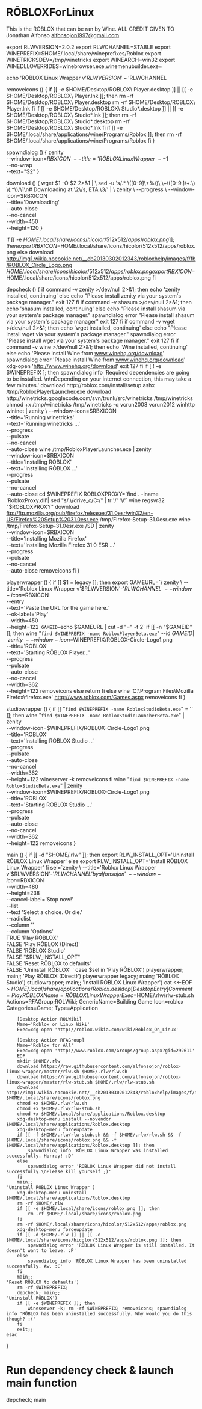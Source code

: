 RŌBLOXForLinux
==============

This is the RŌBLOX that can be ran by Wine. ALL CREDIT GIVEN TO Jonathan Alfonso <alfonsojon1997@gmail.com>

export RLWVERSION=2.0.2
export RLWCHANNEL=STABLE
export WINEPREFIX=$HOME/.local/share/wineprefixes/Roblox
export WINETRICKSDEV=/tmp/winetricks
export WINEARCH=win32
export WINEDLLOVERRIDES=winebrowser.exe,winemenubuilder.exe=

echo 'RŌBLOX Linux Wrapper v'$RLWVERSION'-'$RLWCHANNEL

removeicons () {
	if [[ -e $HOME/Desktop/ROBLOX\ Player.desktop ]] || [[ -e $HOME/Desktop/ROBLOX\ Player.lnk ]]; then
		rm -rf $HOME/Desktop/ROBLOX\ Player.desktop
		rm -rf $HOME/Desktop/ROBLOX\ Player.lnk
	fi
	if [[ -e $HOME/Desktop/ROBLOX\ Studio*.desktop ]] || [[ -e $HOME/Desktop/ROBLOX\ Studio*.lnk ]]; then
		rm -rf $HOME/Desktop/ROBLOX\ Studio*.desktop
		rm -rf $HOME/Desktop/ROBLOX\ Studio*.lnk
	fi
	if [[ -e $HOME/.local/share/applications/wine/Programs/Roblox ]]; then
		rm -rf $HOME/.local/share/applications/wine/Programs/Roblox
	fi
}

spawndialog () {
	zenity \
		--window-icon=$RBXICON \
		--title='RŌBLOX Linux Wrapper \
		--$1 \
		--no-wrap \
		--text="$2"
}

download () {
	wget $1 -O $2 2>&1 | \
	sed -u 's/.* \([0-9]\+%\)\ \+\([0-9.]\+.\) \(.*\)/\1\n# Downloading at \2\/s, ETA \3/' | \
	zenity \
		--progress \
		--window-icon=$RBXICON \
		--title='Downloading' \
		--auto-close \
		--no-cancel \
		--width=450 \
		--height=120
}

if [[ -e $HOME/.local/share/icons/hicolor/512x512/apps/roblox.png ]]; then
	export RBXICON=$HOME/.local/share/icons/hicolor/512x512/apps/roblox.png
else
	download http://img1.wikia.nocookie.net/__cb20130302012343/robloxhelp/images/f/fb/ROBLOX_Circle_Logo.png $HOME/.local/share/icons/hicolor/512x512/apps/roblox.png
	export RBXICON=$HOME/.local/share/icons/hicolor/512x512/apps/roblox.png
fi

depcheck () {
	if command -v zenity >/dev/null 2>&1; then
		echo 'zenity installed, continuing'
	else
		echo "Please install zenity via your system's package manager."
		exit 127
	fi
	if command -v shasum >/dev/null 2>&1; then
		echo 'shasum installed, continuing'
	else
		echo "Please install shasum via your system's package manager."
		spawndialog error "Please install shasum via your system's package manager"
		exit 127
	fi
	if command -v wget >/dev/null 2>&1; then
		echo 'wget installed, continuing'
	else
		echo "Please install wget via your system's package manager."
		spawndialog error "Please install wget via your system's package manager."
		exit 127
	fi
	if command -v wine >/dev/null 2>&1; then
		echo 'Wine installed, continuing'
	else
		echo 'Please install Wine from www.winehq.org/download'
		spawndialog error 'Please install Wine from www.winehq.org/download'
		xdg-open 'http://www.winehq.org/download'
		exit 127
	fi
	if [ ! -e $WINEPREFIX ]; then
		spawndialog info 'Required dependencies are going to be installed. \n\nDepending on your internet connection, this may take a few minutes.'
		download http://roblox.com/install/setup.ashx /tmp/RobloxPlayerLauncher.exe
		download http://winetricks.googlecode.com/svn/trunk/src/winetricks /tmp/winetricks
		chmod +x /tmp/winetricks
		/tmp/winetricks -q vcrun2008 vcrun2012 winhttp wininet | zenity \
			--window-icon=$RBXICON \
			--title='Running winetricks' \
			--text='Running winetricks ...' \
			--progress \
			--pulsate \
			--no-cancel \
			--auto-close
		wine /tmp/RobloxPlayerLauncher.exe | zenity \
			--window-icon=$RBXICON \
			--title='Installing RŌBLOX' \
			--text='Installing RŌBLOX ...' \
			--progress \
			--pulsate \
			--no-cancel \
			--auto-close
		cd $WINEPREFIX
		ROBLOXPROXY=`find . -iname 'RobloxProxy.dll'| sed "s/.\/drive_c/C:/" | tr '/' '\\'`
		wine regsvr32 "$ROBLOXPROXY"
		download ftp://ftp.mozilla.org/pub/firefox/releases/31.0esr/win32/en-US/Firefox%20Setup%2031.0esr.exe /tmp/Firefox-Setup-31.0esr.exe
		wine /tmp/Firefox-Setup-31.0esr.exe /SD | zenity \
			--window-icon=$RBXICON \
			--title='Installing Mozilla Firefox' \
			--text='Installing Mozilla Firefox 31.0 ESR ...' \
			--progress \
			--pulsate \
			--no-cancel \
			--auto-close
		removeicons
	fi
}

playerwrapper () {
	if [[ $1 = legacy ]]; then
		export GAMEURL=`\
		zenity \
			--title='Roblox Linux Wrapper v'$RLWVERSION'-'$RLWCHANNEL \
			--window-icon=$RBXICON \
			--entry \
			--text='Paste the URL for the game here.' \
			--ok-label='Play' \
			--width=450 \
			--height=122`
			GAMEID=`echo $GAMEURL | cut -d "=" -f 2`
		if [[ -n "$GAMEID" ]]; then
			wine "`find $WINEPREFIX -name RobloxPlayerBeta.exe`" --id $GAMEID | \
			zenity \
				--window-icon=$WINEPREFIX/ROBLOX-Circle-Logo1.png \
				--title='ROBLOX' \
				--text='Starting RŌBLOX Player...' \
				--progress \
				--pulsate \
				--auto-close \
				--no-cancel \
				--width=362 \
				--height=122
			removeicons
		else
			return
		fi
	else
		wine 'C:\Program Files\Mozilla Firefox\firefox.exe' http://www.roblox.com/Games.aspx
		removeicons
	fi
}

studiowrapper () {
	if [[ "`find $WINEPREFIX -name RobloxStudioBeta.exe`" = '' ]]; then
		wine "`find $WINEPREFIX -name RobloxStudioLauncherBeta.exe`" | zenity \
			--window-icon=$WINEPREFIX/ROBLOX-Circle-Logo1.png \
			--title='ROBLOX' \
			--text='Installing RŌBLOX Studio ...' \
			--progress \
			--pulsate \
			--auto-close \
			--no-cancel \
			--width=362 \
			--height=122
		wineserver -k
		removeicons
	fi
	wine "`find $WINEPREFIX -name RobloxStudioBeta.exe`" | zenity \
		--window-icon=$WINEPREFIX/ROBLOX-Circle-Logo1.png \
		--title='ROBLOX' \
		--text='Starting RŌBLOX Studio ...' \
		--progress \
		--pulsate \
		--auto-close \
		--no-cancel \
		--width=362 \
		--height=122
	removeicons
}

main () {
	if [[ -d "$HOME/.rlw" ]]; then
		export RLW_INSTALL_OPT='Uninstall RŌBLOX Linux Wrapper'
	else
		export RLW_INSTALL_OPT='Install RŌBLOX Linux Wrapper'
	fi
	sel=`zenity \
		--title='Roblox Linux Wrapper v'$RLWVERSION'-'$RLWCHANNEL' by alfonsojon' \
		--window-icon=$RBXICON \
		--width=480 \
		--height=238 \
		--cancel-label='Stop now!' \
		--list \
		--text 'Select a choice. Or die.' \
		--radiolist \
		--column '' \
		--column 'Options' \
		TRUE 'Play RŌBLOX' \
		FALSE 'Play RŌBLOX (Direct)' \
		FALSE 'RŌBLOX Studio' \
		FALSE "$RLW_INSTALL_OPT" \
		FALSE 'Reset RŌBLOX to defaults' \
		FALSE 'Uninstall RŌBLOX' `
	case $sel in
	'Play RŌBLOX')
		playerwrapper; main;;
	'Play RŌBLOX (Direct)')
		playerwrapper legacy; main;;
	'RŌBLOX Studio')
		studiowrapper; main;;
	'Install RŌBLOX Linux Wrapper')
		cat <<-EOF > $HOME/.local/share/applications/Roblox.desktop
		[Desktop Entry]
		Comment=Play RŌBLOX
		Name=RŌBLOX Linux Wrapper
		Exec=$HOME/.rlw/rlw-stub.sh
		Actions=RFAGroup;ROLWiki;
		GenericName=Building Game
		Icon=roblox
		Categories=Game;
		Type=Application

		[Desktop Action ROLWiki]
		Name='Roblox on Linux Wiki'
		Exec=xdg-open 'http://roblox.wikia.com/wiki/Roblox_On_Linux'

		[Desktop Action RFAGroup]
		Name='Roblox for All'
		Exec=xdg-open 'http://www.roblox.com/Groups/group.aspx?gid=292611'
		EOF
		mkdir $HOME/.rlw
		download https://raw.githubusercontent.com/alfonsojon/roblox-linux-wrapper/master/rlw.sh $HOME/.rlw/rlw.sh
		download https://raw.githubusercontent.com/alfonsojon/roblox-linux-wrapper/master/rlw-stub.sh $HOME/.rlw/rlw-stub.sh
		download http://img1.wikia.nocookie.net/__cb20130302012343/robloxhelp/images/f/fb/ROBLOX_Circle_Logo.png $HOME/.local/share/icons/roblox.png
		chmod +x $HOME/.rlw/rlw.sh
		chmod +x $HOME/.rlw/rlw-stub.sh
		chmod +x $HOME/.local/share/applications/Roblox.desktop
		xdg-desktop-menu install --novendor $HOME/.local/share/applications/Roblox.desktop
		xdg-desktop-menu forceupdate
		if [[ -f $HOME/.rlw/rlw-stub.sh && -f $HOME/.rlw/rlw.sh && -f $HOME/.local/share/icons/roblox.png && -f $HOME/.local/share/applications/Roblox.desktop ]]; then
			spawndialog info 'RŌBLOX Linux Wrapper was installed successfully. Horray! :D'
		else
			spawndialog error 'RŌBLOX Linux Wrapper did not install successfully.\nPlease kill yourself ;)'
		fi
		main;;
	'Uninstall RŌBLOX Linux Wrapper')
		xdg-desktop-menu uninstall $HOME/.local/share/applications/Roblox.desktop
		rm -rf $HOME/.rlw
		if [[ -e $HOME/.local/share/icons/roblox.png ]]; then
			rm -rf $HOME/.local/share/icons/roblox.png
		fi
		rm -rf $HOME/.local/share/icons/hicolor/512x512/apps/roblox.png
		xdg-desktop-menu forceupdate
		if [[ -d $HOME/.rlw ]] || [[ -e $HOME/.local/share/icons/hicolor/512x512/apps/roblox.png ]]; then
			spawndialog error 'RŌBLOX Linux Wrapper is still installed. It doesn't want to leave. :P'
		else
			spawndialog info 'RŌBLOX Linux Wrapper has been uninstalled successfully. Aw. :C'
		fi
		main;;
	'Reset RŌBLOX to defaults')
		rm -rf $WINEPREFIX;
		depcheck; main;;
	'Uninstall RŌBLOX')
		if [[ -e $WINEPREFIX ]]; then
			wineserver -k; rm -rf $WINEPREFIX; removeicons; spawndialog info 'RŌBLOX has been uninstalled successfully. Why would you do this though? :('
		fi
		exit;;
	esac
}

# Run dependency check & launch main function
depcheck; main
